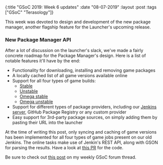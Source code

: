 {:title  "GSoC 2019: Week 6 updates"
 :date   "08-07-2019"
 :layout :post
 :tags   ["GSoC" "Terasology"]}

This week was devoted to design and development of the new package manager, another flagship feature for the Launcher's upcoming release.<!-- more -->

### New Package Manager API

After a lot of discussion on the launcher's slack, we've made a fairly concrete roadmap for the Package Manager's design. Here is a list of notable features it'll have by the end:

* Functionality for downloading, installing and removing game packages
* A locally cached list of all game versions available online
* Support for all four types of game builds:
  * [Stable](http://jenkins.terasology.org/job/TerasologyStable/)
  * [Unstable](http://jenkins.terasology.org/job/Terasology/)
  * [Omega stable](http://jenkins.terasology.org/job/DistroOmegaRelease/)
  * [Omega unstable](http://jenkins.terasology.org/job/DistroOmega/)
* Support for different types of package providers, including our [Jenkins server](http://jenkins.terasology.org/), GitHub Package Registry or any custom provider
* Easy support for 3rd-party package sources, on simply adding them by pasting their URL into the launcher

At the time of writing this post, only syncing and caching of game versions has been implemented for all four types of game jobs present on our old Jenkins. The online tasks make use of Jenkin's REST API, along with GSON for parsing the results. Have a look at [this PR](https://github.com/MovingBlocks/TerasologyLauncher/pull/448) for the code.

Be sure to check out [this post](https://forum.terasology.org/threads/gsoc-2019-terasology-launcher-4-0.2268/post-16362) on my weekly GSoC forum thread.